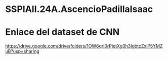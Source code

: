 # SSPIAII.24A.AscencioPadillaIsaac

# Enlace del dataset de CNN
https://drive.google.com/drive/folders/1OW6qrl0rPjetXg3h3IgbtcZxiP5YMZuB?usp=sharing
